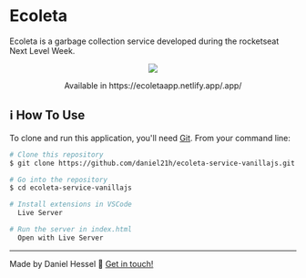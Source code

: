 # Ecoleta
Ecoleta is a garbage collection service developed during the rocketseat Next Level Week.

<div align=center>
  <img src='../assets/icons/logo.svg' />
  <p>Available in https://ecoletaapp.netlify.app/.app/</p>
</div>

## :information_source: How To Use

To clone and run this application, you'll need [Git](https://git-scm.com). From your command line:

```bash
# Clone this repository
$ git clone https://github.com/daniel21h/ecoleta-service-vanillajs.git

# Go into the repository
$ cd ecoleta-service-vanillajs

# Install extensions in VSCode
  Live Server

# Run the server in index.html
  Open with Live Server
```

---

Made by Daniel Hessel :wave: [Get in touch!](https://www.linkedin.com/in/daniel-hessel-240731176/)
